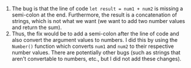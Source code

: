 1. The bug is that the line of code `let result = num1 + num2` is missing a semi-colon at the end. Furthermore, the result is a concatenation of strings, which is not what we want (we want to add two number values and return the sum).
2. Thus, the fix would be to add a semi-colon after the line of code and also convert the argument values to numbers. I did this by using the `Number()` function which converts `num1` and `num2` to their respective number values. There are potentially other bugs (such as strings that aren't convertable to numbers, etc., but I did not add these changes).